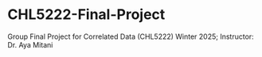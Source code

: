 # CHL5222-Final-Project
Group Final Project for Correlated Data (CHL5222) Winter 2025; Instructor: Dr. Aya Mitani
